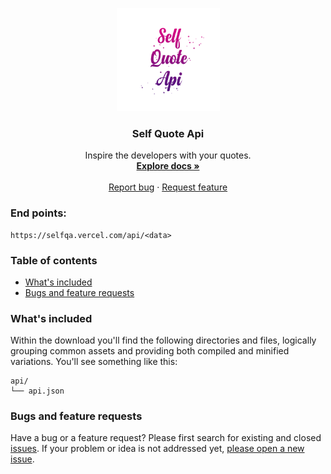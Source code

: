 <p align="center">
  <a href="https://syberstar.com/">
    <img src="https://github.com/Yaseen549/self-quote-api/blob/main/imgs/logo.png" alt="self-quote-api logo" width="165" height="165">
  </a>
</p>

<h3 align="center">Self Quote Api</h3>

<p align="center">
Inspire the developers with your quotes.
  <br>
  <a href="https://selfqa.vercel.com/"><strong>Explore  docs »</strong></a>
  <br>
  <br>
  <a href="https://github.com/Yaseen549/self-quote-api/issues/new?assignees=-&labels=bug&template=bug_report.yml">Report bug</a>
  ·
  <a href="https://github.com/Yaseen549/self-quote-api/issues/new?assignees=&labels=feature&template=feature_request.yml">Request feature</a>
</p>

### End points:
```
https://selfqa.vercel.com/api/<data>
```

### Table of contents
- [What's included](#whats-included)
- [Bugs and feature requests](#bugs-and-feature-requests)

### What's included

Within the download you'll find the following directories and files, logically grouping common assets and providing both compiled and minified variations. You'll see something like this:

```
api/
└── api.json
```

### Bugs and feature requests

Have a bug or a feature request? Please first search for existing and closed [issues](https://github.com/Yaseen549/self-quote-api/issues). If your problem or idea is not addressed yet, [please open a new issue](https://github.com/Yaseen549/self-quote-api/issues/new).
